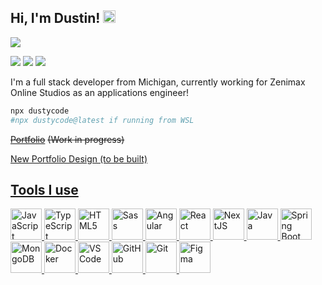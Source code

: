 <h2>Hi, I'm Dustin! <img src="https://emojis.slackmojis.com/emojis/images/1600706728/10521/meow_code.gif?1600706728" width=20/> </h2>

![](https://komarev.com/ghpvc/?username=dustinscode&color=ff69b4&style=flat&label=visitors)

[![](https://img.shields.io/badge/-LinkedIn-0A66C2?logo=LinkedIn&logoColor=white)](https://www.linkedin.com/in/dustycode/)
[![](https://img.shields.io/badge/-Instagram-E4405F?logo=Instagram&logoColor=white)](https://www.instagram.com/dustycode/)
[![](https://img.shields.io/badge/-Spotify-1DB954?logo=Spotify&logoColor=white)](https://open.spotify.com/user/124360638?si=9392d64bc8ad4ad8)

<p>I'm a full stack developer from Michigan, currently working for Zenimax Online Studios as an applications engineer!</p>

```bash
npx dustycode
#npx dustycode@latest if running from WSL
```

<p><a href="https://dustycode.vercel.app/"><s>Portfolio</s></a> <s>(Work in progress)</s></p>
<p><a href="https://www.figma.com/file/ElU8hDhWUYud891zkL4YjK/Portfolio-Design?type=design&node-id=0%3A1&t=BSgZB8iCLCVqWe34-1">New Portfolio Design (to be built)</p>

<h2>Tools I use</h2>

<span>
  <img alt="JavaScript" title="JavaScript" src="https://user-images.githubusercontent.com/25181517/117447155-6a868a00-af3d-11eb-9cfe-245df15c9f3f.png" width=50/>
  <img alt="TypeScript" title="TypeScript" src="https://user-images.githubusercontent.com/25181517/183890598-19a0ac2d-e88a-4005-a8df-1ee36782fde1.png" width=50/>
  <img alt="HTML5" title="HTML5" src="https://user-images.githubusercontent.com/25181517/192158954-f88b5814-d510-4564-b285-dff7d6400dad.png" width=50/>
  <img alt="Sass" title="SCSS" src='https://user-images.githubusercontent.com/25181517/192158956-48192682-23d5-4bfc-9dfb-6511ade346bc.png' width=50/>
  <img alt="Angular" title="Angular" src="https://user-images.githubusercontent.com/25181517/183890595-779a7e64-3f43-4634-bad2-eceef4e80268.png" width=50/>
  <img alt="React" title="React" src="https://user-images.githubusercontent.com/25181517/183897015-94a058a6-b86e-4e42-a37f-bf92061753e5.png" width=50/>
  <img alt="NextJS" title="NextJS" src='https://cdn.jsdelivr.net/gh/devicons/devicon/icons/nextjs/nextjs-original.svg' width=50/>
  <img alt="Java" title="Java" src="https://user-images.githubusercontent.com/25181517/117201156-9a724800-adec-11eb-9a9d-3cd0f67da4bc.png" width=50 />
  <img alt="Spring Boot" title="Spring Boot" src="https://user-images.githubusercontent.com/25181517/183891303-41f257f8-6b3d-487c-aa56-c497b880d0fb.png" width=50 />
  <img alt="MongoDB" title="MongoDB" src="https://user-images.githubusercontent.com/25181517/182884177-d48a8579-2cd0-447a-b9a6-ffc7cb02560e.png" width=50 />
  <img alt="Docker" title="Docker" src="https://user-images.githubusercontent.com/25181517/117207330-263ba280-adf4-11eb-9b97-0ac5b40bc3be.png" width=50 />
<!--   <img alt="ExpressJS" title="ExpresssJS" src='https://cdn.jsdelivr.net/gh/devicons/devicon/icons/express/express-original.svg' width=50/> -->
  <img alt="VS Code" title="VS Code" src="https://img.icons8.com/dusk/64/000000/visual-studio-code-2019.png" width=50/>
  <img alt="GitHub" title="GitHub" src="https://img.icons8.com/dusk/64/000000/github.png" width=50/>
  <img alt="Git" title="Git" src='https://cdn.jsdelivr.net/gh/devicons/devicon/icons/git/git-original.svg' width=50/>
<!--   <img alt="Vue" title="Vue" src='https://cdn.jsdelivr.net/gh/devicons/devicon/icons/vuejs/vuejs-original.svg' width=50/> -->
  <img alt="Figma" title="Figma" src="https://user-images.githubusercontent.com/25181517/189715289-df3ee512-6eca-463f-a0f4-c10d94a06b2f.png" width=50/>
</span>

<!-- <h2>Tools I have used</h2> -->

